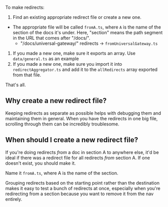 To make redirects:

1. Find an existing appropriate redirect file or create a new one.

- The appropriate file will be called `fromA.ts`, where `A` is the name of the section of the docs it's under. Here, "section" means the path segment in the URL that comes after "/docs/".
  - "/docs/universal-gateway/" redirects -> `fromUniversalGateway.ts`

1. If you made a new one, make sure it exports an array. Use `data/general.ts` as an example
1. If you made a new one, make sure you import it into `redirectAggregator.ts` and add it to the `allRedirects` array exported from that file.

That's all.

## Why create a new redirect file?

Keeping redirects as separate as possible helps with debugging them and maintaining them in general. When you have the redirects in one big file, scrolling through them can be incredibly troublesome.

## When should I create a new redirect file?

If you're doing redirects _from_ a doc in section A to anywhere else, it'd be ideal if there was a redirect file for all redirects _from_ section A. If one doesn't exist, you should make it.

Name it `fromA.ts`, where A is the name of the section.

Grouping redirects based on the starting point rather than the destination makes it easy to test a bunch of redirects at once, especially when you're redirecting from a section because you want to remove it from the nav entirely.
